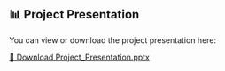 ## 📊 Project Presentation

You can view or download the project presentation here:

[📎 Download Project_Presentation.pptx](./Major%20Project%202%20Presentation.pptx)



















